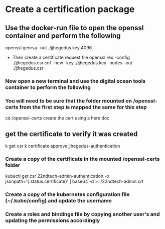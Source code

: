 # Create a certification package

## Use the docker-run file to open the openssl container and perform the following
openssl genrsa -out ./jjhegedus.key 4096
- Then create a certificate request file
openssl req -config ./jjhegedus.csr.cnf -new -key ./jjhegedus.key -nodes -out ./jjhegedus.csr

### Now open a new terminal and use the digital ocean tools container to perform the following
### You will need to be sure that the folder mounted on /openssl-certs from the first step is mapped the same for this step
cd /openssl-certs
create the cert using a here doc
## get the certificate to verify it was created
k get csr
k certificate approve jjhegedus-authentication
### Create a copy of the certificate in the mounted /openssl-certs folder
kubectl get csr 22ndtech-admin-authentication -o jsonpath='{.status.certificate}' | base64 -d > ./22ndtech-admin.crt
### Create a copy of the kubernetes configuration file (~/.kube/config) and update the username
### Create a roles and bindings file by copying another user's and updating the permissions accordingly
